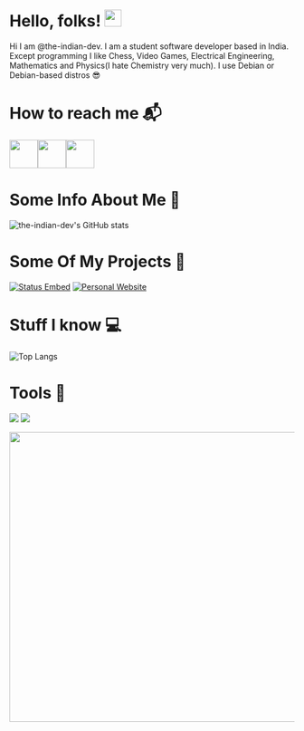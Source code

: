 # Hello, folks! <img src="https://raw.githubusercontent.com/MartinHeinz/MartinHeinz/master/wave.gif" width="30px">
Hi I am @the-indian-dev. I am a student software developer based in India. Except programming I like Chess, Video Games, Electrical Engineering, Mathematics and Physics(I hate Chemistry very much).
I use Debian or Debian-based distros 😎
# How to reach me 📬
<p><a href="https://discord.com/users/557467854266433537"><img src="https://cdn.logojoy.com/wp-content/uploads/20210422095037/discord-mascot.png" width="50" height="50"/></a><a href="https://theindiandev.in"><img src="https://upload.wikimedia.org/wikipedia/commons/8/87/Google_Chrome_icon_%282011%29.png" width="50" height="50"/></a><a href="https://blog.theindiandev.in"><img src=https://cdn2.iconfinder.com/data/icons/social-icon-3/512/social_style_3_rss-512.png width="50" height="50"/></a></p>

# Some Info About Me 📝
![the-indian-dev's GitHub stats](https://github-readme-stats.vercel.app/api?username=the-indian-dev&count_private=true&show_icons=true&theme=dracula)
# Some Of My Projects 🌟
[![Status Embed](https://github-readme-stats.vercel.app/api/pin/?username=the-indian-dev&repo=status-embed&theme=dracula)](https://github.com/the-indian-dev/status-embed)
[![Personal Website](https://github-readme-stats.vercel.app/api/pin/?username=the-indian-dev&repo=personal-website&theme=dracula)](https://github.com/the-indian-dev/personal-website)
# Stuff I know 💻
![Top Langs](https://github-readme-stats.vercel.app/api/top-langs/?username=the-indian-dev&hide=java,c,C++,dart,javascript&theme=dracula)  
# Tools 🔧
![](https://img.shields.io/badge/Operating%20System-Linux-informational?style=flat&logo=Linux&logoColor=white&color=2bbc8a)
![](https://img.shields.io/badge/Main%20Editor-Vim-informational?style=flat&logo=&logoColor=white&color=2bbc8a)
<p><a href="https://discord.gg/qEYbuWu5NE"><img src=https://statusembed.theindiandev.in/api/557467854266433537.png width="600" height="512"/></a></p>
